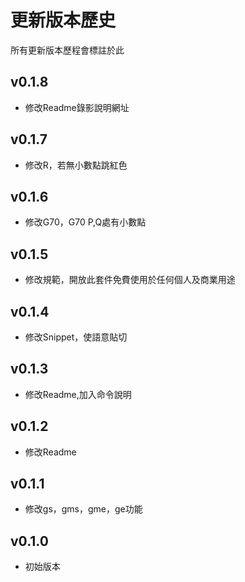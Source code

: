 # 更新版本歷史

所有更新版本歷程會標註於此

## v0.1.8

- 修改Readme錄影說明網址

## v0.1.7

- 修改R，若無小數點跳紅色

## v0.1.6

- 修改G70，G70 P,Q處有小數點

## v0.1.5

- 修改規範，開放此套件免費使用於任何個人及商業用途

## v0.1.4

- 修改Snippet，使語意貼切

## v0.1.3

- 修改Readme,加入命令說明

## v0.1.2

- 修改Readme

## v0.1.1

- 修改gs，gms，gme，ge功能

## v0.1.0

- 初始版本